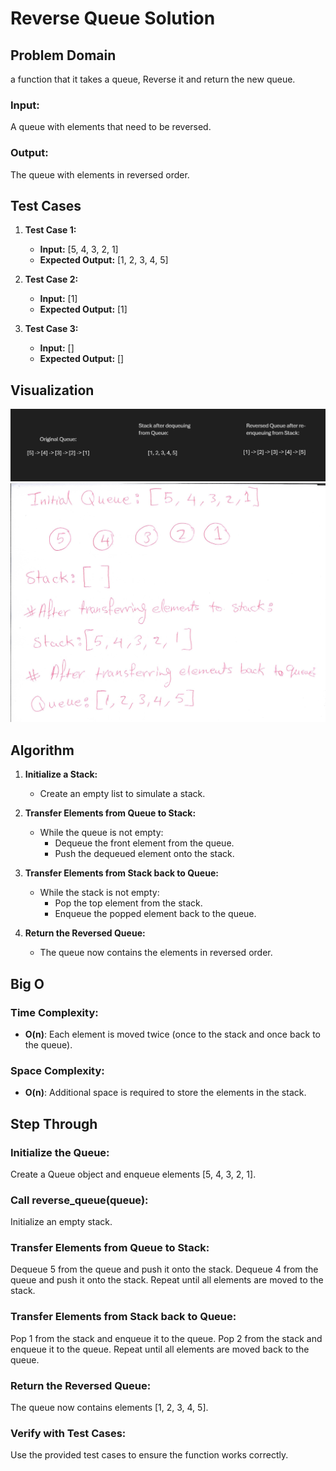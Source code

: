 # Reverse Queue Solution

## Problem Domain

a function that it takes a queue, Reverse it and return the new queue.

### Input:
A queue with elements that need to be reversed.

### Output:
The queue with elements in reversed order.

## Test Cases

1. **Test Case 1:**
   - **Input:** [5, 4, 3, 2, 1]
   - **Expected Output:** [1, 2, 3, 4, 5]

2. **Test Case 2:**
   - **Input:** [1]
   - **Expected Output:** [1]

3. **Test Case 3:**
   - **Input:** []
   - **Expected Output:** []

## Visualization

![alt text](image.png)
![alt text](<Scan_20240627 (5).jpg>)


## Algorithm

1. **Initialize a Stack:**
   - Create an empty list to simulate a stack.

2. **Transfer Elements from Queue to Stack:**
   - While the queue is not empty:
     - Dequeue the front element from the queue.
     - Push the dequeued element onto the stack.

3. **Transfer Elements from Stack back to Queue:**
   - While the stack is not empty:
     - Pop the top element from the stack.
     - Enqueue the popped element back to the queue.

4. **Return the Reversed Queue:**
   - The queue now contains the elements in reversed order.

## Big O

### Time Complexity:
- **O(n)**: Each element is moved twice (once to the stack and once back to the queue).

### Space Complexity:
- **O(n)**: Additional space is required to store the elements in the stack.


## Step Through

### Initialize the Queue:

Create a Queue object and enqueue elements [5, 4, 3, 2, 1].

### Call reverse_queue(queue):

Initialize an empty stack.

### Transfer Elements from Queue to Stack:

Dequeue 5 from the queue and push it onto the stack.
Dequeue 4 from the queue and push it onto the stack.
Repeat until all elements are moved to the stack.

### Transfer Elements from Stack back to Queue:

Pop 1 from the stack and enqueue it to the queue.
Pop 2 from the stack and enqueue it to the queue.
Repeat until all elements are moved back to the queue.

### Return the Reversed Queue:

The queue now contains elements [1, 2, 3, 4, 5].

### Verify with Test Cases:

Use the provided test cases to ensure the function works correctly.